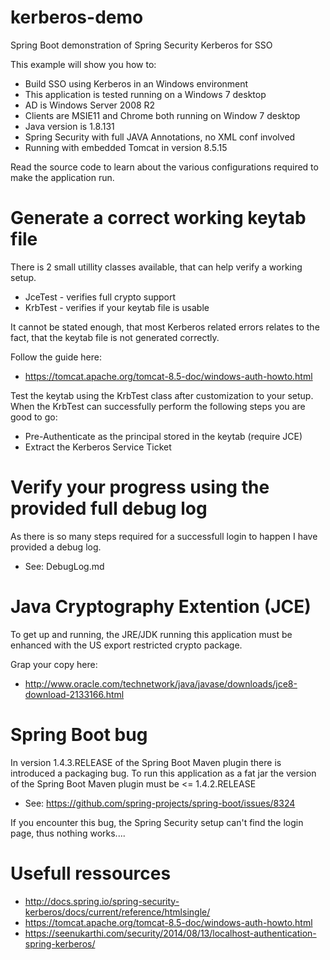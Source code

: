 # kerberos-demo
Spring Boot demonstration of Spring Security Kerberos for SSO

This example will show you how to:
 - Build SSO using Kerberos in an Windows environment
 - This application is tested running on a Windows 7 desktop
 - AD is Windows Server 2008 R2
 - Clients are MSIE11 and Chrome both running on Window 7 desktop
 - Java version is 1.8.131
 - Spring Security with full JAVA Annotations, no XML conf involved
 - Running with embedded Tomcat in version 8.5.15

Read the source code to learn about the various configurations 
required to make the application run.

# Generate a correct working keytab file
There is 2 small utillity classes available, that can
help verify a working setup.
 - JceTest - verifies full crypto support
 - KrbTest - verifies if your keytab file is usable

It cannot be stated enough, that most Kerberos related errors relates to the fact, that
the keytab file is not generated correctly.

Follow the guide here:
- https://tomcat.apache.org/tomcat-8.5-doc/windows-auth-howto.html

Test the keytab using the KrbTest class after customization to your setup. When the KrbTest can
successfully perform the following steps you are good to go:
  - Pre-Authenticate as the principal stored in the keytab (require JCE)
  - Extract the Kerberos Service Ticket

# Verify your progress using the provided full debug log
As there is so many steps required for a successfull login to happen I have provided a debug log.
  - See: DebugLog.md




# Java Cryptography Extention (JCE)
To get up and running, the JRE/JDK running this application must
be enhanced with the US export restricted crypto package.

Grap your copy here:
- http://www.oracle.com/technetwork/java/javase/downloads/jce8-download-2133166.html

# Spring Boot bug
In version 1.4.3.RELEASE of the Spring Boot Maven plugin there is
introduced a packaging bug. To run this application as a fat jar
the version of the Spring Boot Maven plugin must be <= 1.4.2.RELEASE

 - See: https://github.com/spring-projects/spring-boot/issues/8324

If you encounter this bug, the Spring Security setup can't find the
login page, thus nothing works....

# Usefull ressources

- http://docs.spring.io/spring-security-kerberos/docs/current/reference/htmlsingle/
- https://tomcat.apache.org/tomcat-8.5-doc/windows-auth-howto.html
- https://seenukarthi.com/security/2014/08/13/localhost-authentication-spring-kerberos/
